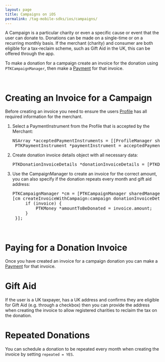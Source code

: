 ```yaml
---
layout: page
title: Campaigns on iOS
permalink: /tag-mobile-sdks/ios/campaigns/
---
```


A Campaign is a particular charity or even a specific cause or event that the user can donate to. Donations can be made on a single-time or on a recurring monthly basis. If the merchant (charity) and consumer are both eligible for a tax-reclaim scheme, such as Gift Aid in the UK, this can be offered through the app.

To make a donation for a campaign create an invoice for the donation using `PTKCampaignManager`, then make a  [Payment]({{site.baseurl}}/tag-mobile-sdks/ios/payments/) for that invoice.

<br />

# Creating an Invoice for a Campaign

Before creating an invoice you need to ensure the users [Profile]({{site.baseurl}}/tag-mobile-sdks/ios/profile/) has all required information for the merchant.

1. Select a PaymentInstrument from the Profile that is accepted by the Merchant:

	<pre>NSArray *acceptedPaymentInstruments = [[ProfileManager sharedManager].currentProfile acceptedPaymentInstrumentsForMerchant(merchant)];
	PTKPaymentInstrument *paymentInstrument = acceptedPaymentInstruments.firstObject;</pre>
   
2. Create donation invoice details object with all necessary data:

	<pre>PTKDonationInvoiceDetails *donationInvoiceDetails = [PTKDonationInvoiceDetails donationInvoiceDetailsWithAmount:amount isRepeated:isRepeated paymentInstrument:paymentInstrument giftAidAddress:giftAidAddress];</pre>

3. Use the CampaignManager to create an invoice for the correct amount, you can also specify if the donation repeats every month and gift aid address:

    <pre>PTKCampaignManager *cm = [PTKCampaignManager sharedManager];
   [cm createInvoiceWithCampaign:campaign donationInvoiceDetails:donationInvoiceDetails completion:^(PTKDonationInvoice *invoice, NSError *error) {
        if (invoice) {
            PTKMoney *amountToBeDonated = invoice.amount;
        }
    }];</pre>

<br />

# Paying for a Donation Invoice

Once you have created an invoice for a campaign donation you can make a [Payment]({{site.baseurl}}/tag-mobile-sdks/ios/payments/) for that invoice.

# Gift Aid

If the user is a UK taxpayer, has a UK address and confirms they are eligible for Gift Aid (e.g. through a checkbox) then you can provide the address when creating the invoice to allow registered charities to reclaim the tax on the donation.

# Repeated Donations

You can schedule a donation to be repeated every month when creating the invoice by setting `repeated = YES`.
